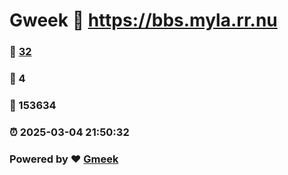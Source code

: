 # Gweek :link: https://bbs.myla.rr.nu 
### :page_facing_up: [32](https://bbs.myla.rr.nu/tag.html) 
### :speech_balloon: 4 
### :hibiscus: 153634 
### :alarm_clock: 2025-03-04 21:50:32 
### Powered by :heart: [Gmeek](https://github.com/Meekdai/Gmeek)

